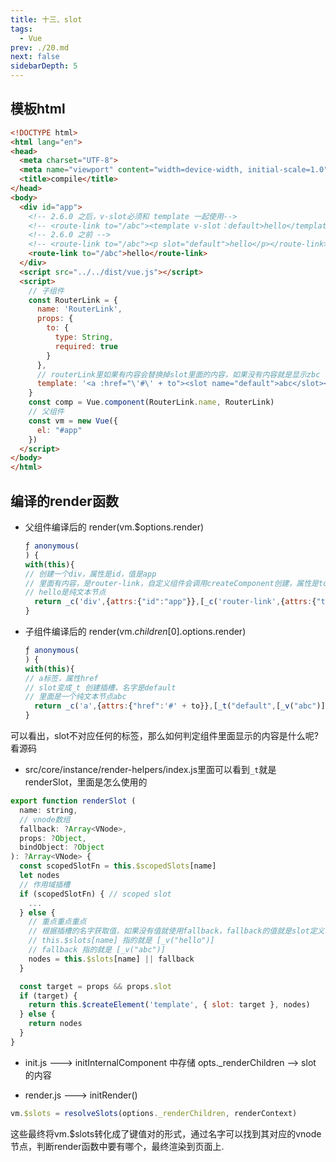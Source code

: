 ```yaml
---
title: 十三、slot
tags: 
  - Vue
prev: ./20.md
next: false
sidebarDepth: 5
---
```


## 模板html
```html
<!DOCTYPE html>
<html lang="en">
<head>
  <meta charset="UTF-8">
  <meta name="viewport" content="width=device-width, initial-scale=1.0">
  <title>compile</title>
</head>
<body>
  <div id="app">
    <!-- 2.6.0 之后，v-slot必须和 template 一起使用-->
    <!-- <route-link to="/abc"><template v-slot：default>hello</template></route-link> -->
    <!-- 2.6.0 之前 -->
    <!-- <route-link to="/abc"><p slot="default">hello</p></route-link> -->
    <route-link to="/abc">hello</route-link>
  </div>
  <script src="../../dist/vue.js"></script>
  <script>
    // 子组件
    const RouterLink = {
      name: 'RouterLink',
      props: {
        to: {
          type: String,
          required: true
        }
      },
      // routerLink里如果有内容会替换掉slot里面的内容，如果没有内容就是显示zbc
      template: '<a :href="\'#\' + to"><slot name="default">abc</slot></a>'
    }
    const comp = Vue.component(RouterLink.name, RouterLink)
    // 父组件
    const vm = new Vue({
      el: "#app"
    })
  </script>
</body>
</html>
```

## 编译的render函数

- 父组件编译后的 render(vm.$options.render)

  ```js
  ƒ anonymous(
  ) {
  with(this){
  // 创建一个div，属性是id，值是app
  // 里面有内容，是router-link，自定义组件会调用createComponent创建，属性是to，值是/abc
  // hello是纯文本节点
    return _c('div',{attrs:{"id":"app"}},[_c('router-link',{attrs:{"to":"/abc"}},[_v("hello")])],1)}
  }
  ```

- 子组件编译后的 render(vm.$children[0].$options.render)

  ```js
  ƒ anonymous(
  ) {
  with(this){
  // a标签，属性href
  // slot变成_t 创建插槽，名字是default
  // 里面是一个纯文本节点abc
    return _c('a',{attrs:{"href":'#' + to}},[_t("default",[_v("abc")])],2)}
  }
  ```
  
可以看出，slot不对应任何的标签，那么如何判定组件里面显示的内容是什么呢?看源码

- src/core/instance/render-helpers/index.js里面可以看到`_t`就是renderSlot，里面是怎么使用的

```js
export function renderSlot (
  name: string,
  // vnode数组
  fallback: ?Array<VNode>,
  props: ?Object,
  bindObject: ?Object
): ?Array<VNode> {
  const scopedSlotFn = this.$scopedSlots[name]
  let nodes
  // 作用域插槽
  if (scopedSlotFn) { // scoped slot
    ...
  } else {
    // 重点重点重点
    // 根据插槽的名字获取值，如果没有值就使用fallback，fallback的值就是slot定义时候的默认值
    // this.$slots[name] 指的就是 [_v("hello")]
    // fallback 指的就是 [_v("abc")]
    nodes = this.$slots[name] || fallback
  }

  const target = props && props.slot
  if (target) {
    return this.$createElement('template', { slot: target }, nodes)
  } else {
    return nodes
  }
}
```

- init.js ---> initInternalComponent 中存储 opts._renderChildren -->  slot 的内容

- render.js --->  initRender()

```js
vm.$slots = resolveSlots(options._renderChildren, renderContext)
```

这些最终将vm.$slots转化成了键值对的形式，通过名字可以找到其对应的vnode节点，判断render函数中要有哪个，最终渲染到页面上.